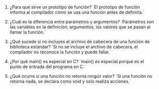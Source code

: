 1. ¿Para qué sirve un prototipo de función?
´El prototipo de función informa al compilador cómo se usa una función antes de definirla.´

2. ¿Cuál es la diferencia entre parámetros y argumentos?
´Parámetros son las variables en la definición; argumentos, los valores que se pasan al llamar la función.´

3. ¿Qué sucede si no incluyes el archivo de cabecera de una función de biblioteca estándar?
´Si no se incluye el archivo de cabecera, el compilador no reconoce la función y puede fallar.´

4. ¿Por qué main() es especial en C?
´main() es especial porque es el punto de entrada del programa en C.´

5. ¿Qué ocurre si una función no retorna ningún valor?
´Si una función no retorna nada, se declara como void y solo realiza acciones.´